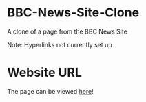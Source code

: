 # BBC-News-Site-Clone
A clone of a page from the BBC News Site

Note: Hyperlinks not currently set up

#  Website URL
The page can be viewed [here](https://dishap22.github.io/BBC-News-Site-Clone/)!
